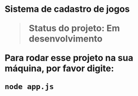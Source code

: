 <h1> Sistema de cadastro de jogos</h>

> Status do projeto: Em desenvolvimento 

Para rodar esse projeto na sua máquina, por favor digite:

```
node app.js
```
